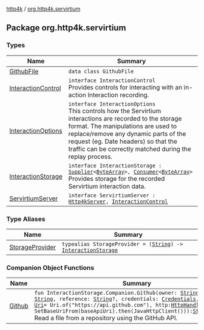 [http4k](../index.md) / [org.http4k.servirtium](./index.md)

## Package org.http4k.servirtium

### Types

| Name | Summary |
|---|---|
| [GithubFile](-github-file/index.md) | `data class GithubFile` |
| [InteractionControl](-interaction-control/index.md) | `interface InteractionControl`<br>Provides controls for interacting with an in-action Interaction recording. |
| [InteractionOptions](-interaction-options/index.md) | `interface InteractionOptions`<br>This controls how the Servirtium interactions are recorded to the storage format. The manipulations are used to replace/remove any dynamic parts of the request (eg. Date headers) so that the traffic can be correctly matched during the replay process. |
| [InteractionStorage](-interaction-storage/index.md) | `interface InteractionStorage : `[`Supplier`](https://docs.oracle.com/javase/9/docs/api/java/util/function/Supplier.html)`<`[`ByteArray`](https://kotlinlang.org/api/latest/jvm/stdlib/kotlin/-byte-array/index.html)`>, `[`Consumer`](https://docs.oracle.com/javase/9/docs/api/java/util/function/Consumer.html)`<`[`ByteArray`](https://kotlinlang.org/api/latest/jvm/stdlib/kotlin/-byte-array/index.html)`>`<br>Provides storage for the recorded Servirtium interaction data. |
| [ServirtiumServer](-servirtium-server/index.md) | `interface ServirtiumServer : `[`Http4kServer`](../org.http4k.server/-http4k-server/index.md)`, `[`InteractionControl`](-interaction-control/index.md) |

### Type Aliases

| Name | Summary |
|---|---|
| [StorageProvider](-storage-provider.md) | `typealias StorageProvider = (`[`String`](https://kotlinlang.org/api/latest/jvm/stdlib/kotlin/-string/index.html)`) -> `[`InteractionStorage`](-interaction-storage/index.md) |

### Companion Object Functions

| Name | Summary |
|---|---|
| [Github](-github.md) | `fun InteractionStorage.Companion.Github(owner: `[`String`](https://kotlinlang.org/api/latest/jvm/stdlib/kotlin/-string/index.html)`, repo: `[`String`](https://kotlinlang.org/api/latest/jvm/stdlib/kotlin/-string/index.html)`, reference: `[`String`](https://kotlinlang.org/api/latest/jvm/stdlib/kotlin/-string/index.html)`?, credentials: `[`Credentials`](../org.http4k.core/-credentials/index.md)`, baseApiUri: `[`Uri`](../org.http4k.core/-uri/index.md)` = Uri.of("https://api.github.com"), http: `[`HttpHandler`](../org.http4k.core/-http-handler.md)` = SetBaseUriFrom(baseApiUri).then(JavaHttpClient())): `[`StorageProvider`](-storage-provider.md)<br>Read a file from a repository using the GitHub API. |
